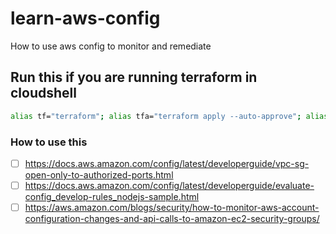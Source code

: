 # learn-aws-config
How to use aws config to monitor and remediate
## Run this if you are running terraform in cloudshell
```bash
alias tf="terraform"; alias tfa="terraform apply --auto-approve"; alias tfd="terraform destroy --auto-approve"; alias tfm="terraform init; terraform fmt; terraform validate; terraform plan"; sudo yum install -y yum-utils shadow-utils; sudo yum-config-manager --add-repo https://rpm.releases.hashicorp.com/AmazonLinux/hashicorp.repo; sudo yum -y install terraform; terraform init
```
### How to use this
- [ ] https://docs.aws.amazon.com/config/latest/developerguide/vpc-sg-open-only-to-authorized-ports.html
- [ ] https://docs.aws.amazon.com/config/latest/developerguide/evaluate-config_develop-rules_nodejs-sample.html
- [ ] https://aws.amazon.com/blogs/security/how-to-monitor-aws-account-configuration-changes-and-api-calls-to-amazon-ec2-security-groups/

